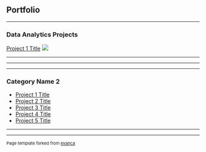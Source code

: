 ## Portfolio

---

### Data Analytics Projects

[Project 1 Title](/sample_page)
<img src="[https://i.etsystatic.com/19543171/r/il/f13c94/4513785165/il_1080xN.4513785165_h290.jpg](https://cdn-icons-png.flaticon.com/256/931/931085.png)"/>

---


---


---

### Category Name 2

- [Project 1 Title](http://example.com/)
- [Project 2 Title](http://example.com/)
- [Project 3 Title](http://example.com/)
- [Project 4 Title](http://example.com/)
- [Project 5 Title](http://example.com/)

---




---
<p style="font-size:11px">Page template forked from <a href="https://github.com/evanca/quick-portfolio">evanca</a></p>
<!-- Remove above link if you don't want to attibute -->

